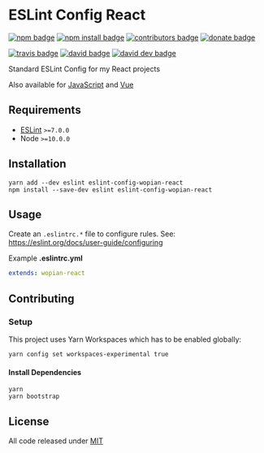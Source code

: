 # ESLint Config React

[![npm badge]][npm]
[![npm install badge]][npm]
[![contributors badge]][contributors]
[![donate badge]][donate]

[![travis badge]][travis]
[![david badge]][david]
[![david dev badge]][david dev]

Standard ESLint Config for my React projects

Also available for [JavaScript] and [Vue]

[JavaScript]:https://www.npmjs.com/package/eslint-config-wopian
[Vue]:https://www.npmjs.com/package/eslint-config-wopian-vue

## Requirements

- [ESLint] `>=7.0.0`
- Node `>=10.0.0`

## Installation

```shell
yarn add --dev eslint eslint-config-wopian-react
npm install --save-dev eslint eslint-config-wopian-react
```

## Usage

Create an `.eslintrc.*` file to configure rules. See: https://eslint.org/docs/user-guide/configuring

Example **.eslintrc.yml**

```yaml
extends: wopian-react
```

## Contributing

### Setup

This project uses Yarn Workspaces which has to be enabled globally:

```shell
yarn config set workspaces-experimental true
```

#### Install Dependencies

```shell
yarn
yarn bootstrap
```

## License

All code released under [MIT]

[eslint]: https://eslint.org

[mit]: https://github.com/wopian/eslint-config-wopian/blob/master/LICENSE.md

[npm]: https://www.npmjs.com/package/eslint-config-wopian-react
[npm badge]: https://img.shields.io/npm/v/eslint-config-wopian-react.svg?style=flat-square
[npm install badge]: https://img.shields.io/npm/dt/eslint-config-wopian-react.svg?style=flat-square

[travis]: https://travis-ci.org/wopian/eslint-config-wopian
[travis badge]: https://img.shields.io/travis/wopian/eslint-config-wopian/master.svg?style=flat-square&label=linux%20%26%20macOS

[david]: https://david-dm.org/wopian/eslint-config-wopian?path=packages/eslint-config-wopian-react
[david badge]: https://david-dm.org/wopian/eslint-config-wopian/status.svg?path=packages/eslint-config-wopian-react&style=flat-square
[david dev]: https://david-dm.org/wopian/eslint-config-wopian?type=dev
[david dev badge]: https://img.shields.io/david/dev/wopian/eslint-config-wopian.svg?style=flat-square

[contributors]: https://github.com/wopian/eslint-config-wopian/graphs/contributors
[contributors badge]: https://img.shields.io/github/contributors/wopian/eslint-config-wopian.svg?style=flat-square

[donate]:https://paypal.me/wopian
[donate badge]:https://img.shields.io/badge/support%20me%20on-paypal.me-ff69b4.svg?style=flat-square
